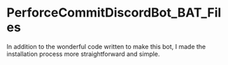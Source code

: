 # PerforceCommitDiscordBot_BAT_Files
 In addition to the wonderful code written to make this bot, I made the installation process more straightforward and simple.
